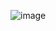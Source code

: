 ![image](https://user-images.githubusercontent.com/53458032/216511311-3c8a050e-e399-49b1-a3ca-840e98d6c51f.png)
